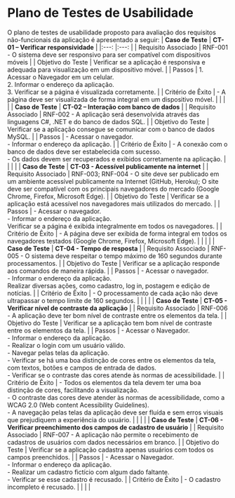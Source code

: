 # Plano de Testes de Usabilidade

O plano de testes de usabilidade proposto para avaliação dos requisitos não-funcionais da aplicação é apresentado a seguir:
| **Caso de Teste** | **CT-01 – Verificar responsividade** |
|:---: |:---: |
| Requisito Associado | RNF-001 - O sistema deve ser responsivo para ser compatível com dispositivos móveis |
| Objetivo do Teste | Verificar se a aplicação é responsiva e adequada para visualização em um dispositivo móvel. |
| Passos | 1. Acessar o Navegador em um celular. <br> 2. Informar o endereço da aplicação. <br> 3. Verificar se a página é visualizada corretamente. |
| Critério de Êxito | - A página deve ser visualizada de forma integral em um dispositivo móvel. |
| | |
| **Caso de Teste** | **CT-02 – Interação com banco de dados** |
| Requisito Associado | RNF-002 - A aplicação será desenvolvida através das linguagens C#, .NET e do banco de dados SQL. |
| Objetivo do Teste | Verificar se a aplicação consegue se comunicar com o banco de dados MySQL. |
| Passos | - Acessar o navegador. <br> - Informar o endereço da aplicação. |
| Critério de Êxito | - A conexão com o banco de dados deve ser estabelecida com sucesso. <br> - Os dados devem ser recuperados e exibidos corretamente na aplicação. |
| | |
| **Caso de Teste** | **CT-03 - Acessível publicamente na internet** |
| Requisito Associado | RNF-003; RNF-004 - O site deve ser publicado em um ambiente acessível publicamente na Internet (GitHub, Heroku); O site deve ser compatível com os principais navegadores do mercado (Google Chrome, Firefox, Microsoft Edge). |
| Objetivo do Teste | Verificar se a aplicação está acessível nos navegadores mais utilizados do mercado. |
| Passos | - Acessar o navegador. <br> - Informar o endereço da aplicação. <br> Verificar se a página é exibida integralmente em todos os navegadores. |
| Critério de Êxito | - A página deve ser exibida de forma integral em todos os navegadores testados (Google Chrome, Firefox, Microsoft Edge). |
| | |
| **Caso de Teste** | **CT-04 - Tempo de resposta** |
| Requisito Associado | RNF-005 - O sistema deve respeitar o tempo máximo de 160 segundos durante processamentos. |
| Objetivo do Teste | Verificar se a aplicação responde aos comandos de maneira rápida. |
| Passos | - Acessar o navegador. <br> - Informar o endereço da aplicação. <br> Realizar diversas ações, como cadastro, log in, postagem e edição de notícias. |
| Critério de Êxito | - O processamento de cada ação não deve ultrapassar o tempo limite de 160 segundos. |
| | |
| **Caso de Teste** | **CT-05 - Verificar nível de contraste da aplicação** |
| Requisito Associado | RNF-006 - A aplicação deve ter bom nível de contraste entre os elementos da tela. |
| Objetivo do Teste | Verificar se a aplicação tem bom nível de contraste entre os elementos da tela. |
| Passos | - Acessar o Navegador. <br> - Informar o endereço da aplicação. <br> - Realizar o login com um usuário válido. <br> - Navegar pelas telas da aplicação. <br> - Verificar se há uma boa distinção de cores entre os elementos da tela, com textos, botões e campos de entrada de dados. <br> - Verificar se o contraste das cores atende às normas de acessibilidade. |
| Critério de Êxito | - Todos os elementos da tela devem ter uma boa distinção de cores, facilitando a visualização. <br> - O contraste das cores deve atender às normas de acessibilidade, como a WCAG 2.0 (Web content Acessibility Guidelines). <br> - A navegação pelas telas da aplicação deve ser fluída e sem erros visuais que prejudiquem a experiência do usuário. |
| | |
| **Caso de Teste** | **CT-06 - Verificar preenchimento dos campos de cadastro de usuário** |
| Requisito Associado | RNF-007 - A aplicação não permite o recebimento de cadastros de usuários com dados necessários em branco. |
| Objetivo do Teste | Verificar se a aplicação cadastra apenas usuários com todos os campos preenchidos. |
| Passos | - Acessar o Navegador. <br> - Informar o endereço da aplicação. <br> - Realizar um cadastro fictício com algum dado faltante. <br> - Verificar se esse cadastro é recusado. |
| Critério de Êxito | - O cadastro incompleto é recusado. |
| | |
